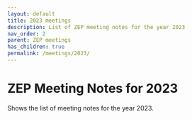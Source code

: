 ```yaml
---
layout: default
title: 2023 meetings
description: List of ZEP meeting notes for the year 2023
nav_order: 2
parent: ZEP meetings
has_children: true
permalink: /meetings/2023/
---
```


# ZEP Meeting Notes for 2023

Shows the list of meeting notes for the year 2023.
